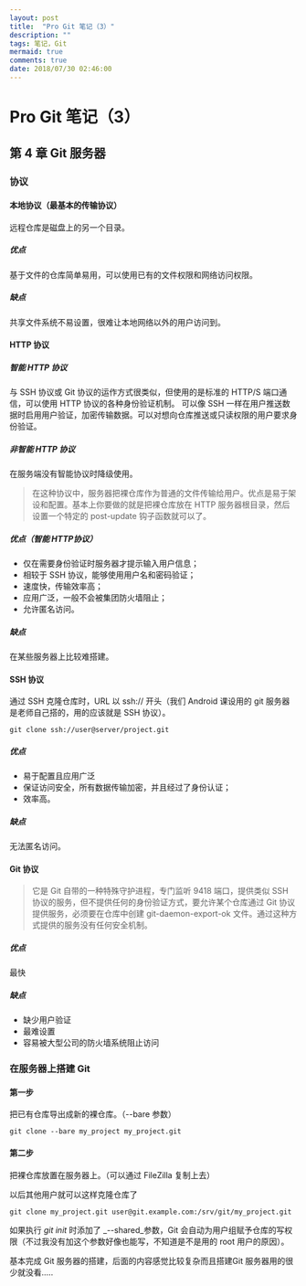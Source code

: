```yaml
---
layout: post
title:  "Pro Git 笔记（3）"
description: ""
tags: 笔记，Git
mermaid: true
comments: true
date: 2018/07/30 02:46:00
---
```


# Pro Git 笔记（3）

## 第 4 章 Git 服务器

### 协议

#### 本地协议（最基本的传输协议）

远程仓库是磁盘上的另一个目录。

##### 优点

基于文件的仓库简单易用，可以使用已有的文件权限和网络访问权限。

##### 缺点

共享文件系统不易设置，很难让本地网络以外的用户访问到。

#### HTTP 协议

##### 智能 HTTP 协议

与 SSH 协议或 Git 协议的运作方式很类似，但使用的是标准的 HTTP/S 端口通信，可以使用 HTTP 协议的各种身份验证机制。
可以像 SSH 一样在用户推送数据时启用用户验证，加密传输数据。可以对想向仓库推送或只读权限的用户要求身份验证。

##### 非智能 HTTP 协议

在服务端没有智能协议时降级使用。
> 在这种协议中，服务器把裸仓库作为普通的文件传输给用户。优点是易于架设和配置。基本上你要做的就是把裸仓库放在 HTTP 服务器根目录，然后设置一个特定的 post-update 钩子函数就可以了。

##### 优点（智能 HTTP协议）

* 仅在需要身份验证时服务器才提示输入用户信息；
* 相较于 SSH 协议，能够使用用户名和密码验证；
* 速度快，传输效率高；
* 应用广泛，一般不会被集团防火墙阻止；
* 允许匿名访问。

##### 缺点

在某些服务器上比较难搭建。

#### SSH 协议

通过 SSH 克隆仓库时，URL 以 ssh:// 开头（我们 Android 课设用的 git 服务器是老师自己搭的，用的应该就是 SSH 协议）。
```git
git clone ssh://user@server/project.git
```

##### 优点

* 易于配置且应用广泛
* 保证访问安全，所有数据传输加密，并且经过了身份认证；
* 效率高。

##### 缺点

无法匿名访问。

#### Git 协议

> 它是 Git 自带的一种特殊守护进程，专门监听 9418 端口，提供类似 SSH 协议的服务，但不提供任何的身份验证方式，要允许某个仓库通过 Git 协议提供服务，必须要在仓库中创建 git-daemon-export-ok 文件。通过这种方式提供的服务没有任何安全机制。

##### 优点

最快

##### 缺点

* 缺少用户验证
* 最难设置
* 容易被大型公司的防火墙系统阻止访问

### 在服务器上搭建 Git

#### **第一步**
把已有仓库导出成新的裸仓库。（--bare 参数）
```git
git clone --bare my_project my_project.git
```
#### **第二步**
把裸仓库放置在服务器上。（可以通过 FileZilla 复制上去）

以后其他用户就可以这样克隆仓库了
```git
git clone my_project.git user@git.example.com:/srv/git/my_project.git
```

如果执行 _git init_ 时添加了 _--shared_参数，Git 会自动为用户组赋予仓库的写权限（不过我没有加这个参数好像也能写，不知道是不是用的 root 用户的原因）。

基本完成 Git 服务器的搭建，后面的内容感觉比较复杂而且搭建Git 服务器用的很少就没看.....
